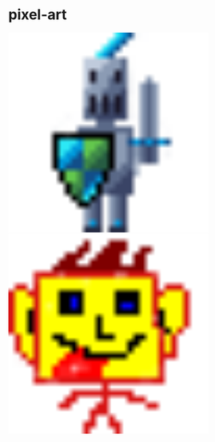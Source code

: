 # pixel-art

<img src="lovag2.png" alt="Példa kép" width="400">
<img src="fogyatek.png" alt="Példa kép" width="400">
